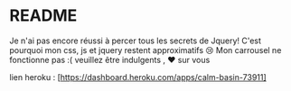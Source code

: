 # README

Je n'ai pas encore réussi à percer tous les secrets de Jquery! C'est pourquoi mon css, js et jquery restent approximatifs :cry:
Mon carrousel ne fonctionne pas :( veuillez être indulgents , :heart: sur vous

lien heroku : [https://dashboard.heroku.com/apps/calm-basin-73911]
